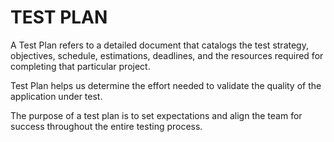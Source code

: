 # TEST PLAN 


A Test Plan refers to a detailed document that catalogs the test strategy, objectives, schedule, estimations, deadlines, and the resources required for completing that particular project.


Test Plan helps us determine the effort needed to validate the quality of the application under test.

The purpose of a test plan is to set expectations and align the team for success throughout the entire testing process.
